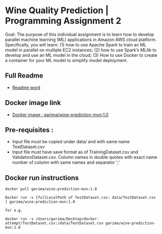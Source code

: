 # Wine Quality Prediction | Programming Assignment 2

Goal: The purpose of this individual assignment is to learn how to develop parallel machine learning (ML) applications in Amazon AWS cloud platform. Specifically, you will learn: (1) how to use Apache Spark to train an ML model in parallel on multiple EC2 instances; (2) how to use Spark’s MLlib to develop and use an ML model in the cloud; (3) How to use Docker to create a container for your ML model to simplify model deployment.

## Full Readme 
* [Readme word](https://github.com/Garima-njit/Wine-quality-prediction-model/blob/main/winequality/ReadMe_doc.docx)

## Docker image link
* [Docker image : garima/wine-prediction-mvn:1.0](https://hub.docker.com/repository/docker/garima/wine-prediction-mvn)


## Pre-requisites :
* Input file must be copied under data/ and with same name TestDataset.csv
* Input file must have save format as of TrainingDataset.csv and ValidationDataset.csv. Column names in double quotes with exact name number of column with same names and separator ';'




## Docker run instructions
````
docker pull garima/wine-prediction-mvn:1.0

Docker run -v [fullLocalPath of TestDataset.csv: data/TestDataset.csv ] garima/wine-prediction-mvn:1.0

for e.g.

docker run -v /Users/garima/Desktop/docker-attempt/TestDataset.csv:/data/TestDataset.csv garima/wine-prediction-mvn:1.0
```` 
